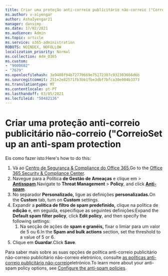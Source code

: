 ```yaml
---
title: Criar uma proteção anti-correio publicitário não-correio ("Correio
ms.author: v-aiyengar
author: AshaIyengar21
manager: dansimp
ms.date: 17/02/2021
ms.audience: Admin
ms.topic: article
ms.service: o365-administration
ROBOTS: NOINDEX, NOFOLLOW
localization_priority: Normal
ms.collection: Adm_O365
ms.custom:
- "9000682"
- "7679"
ms.openlocfilehash: 3a9408f94b72770669e75272307c932303666d6b
ms.sourcegitcommit: 251e2e82571fb3bb1fbe3dbf7bfca30e004b3373
ms.translationtype: MT
ms.contentlocale: pt-PT
ms.lasthandoff: 03/05/2021
ms.locfileid: "50482126"
---
```

# <a name="set-up-an-anti-spam-protection"></a><span data-ttu-id="03c8d-102">Criar uma proteção anti-correio publicitário não-correio ("Correio</span><span class="sxs-lookup"><span data-stu-id="03c8d-102">Set up an anti-spam protection</span></span>

<span data-ttu-id="03c8d-103">Eis como fazer isto:</span><span class="sxs-lookup"><span data-stu-id="03c8d-103">Here's how to do this:</span></span>

1. <span data-ttu-id="03c8d-104">Vá ao [Centro de Segurança & Compliance do Office 365.](https://go.microsoft.com/fwlink/p/?linkid=2077143)</span><span class="sxs-lookup"><span data-stu-id="03c8d-104">Go to the [Office 365 Security & Compliance Center](https://go.microsoft.com/fwlink/p/?linkid=2077143).</span></span>
1. <span data-ttu-id="03c8d-105">Navegue para a Política **de Gestão de Ameaças** e clique em  >   **[Antisspam](https://go.microsoft.com/fwlink/p/?linkid=2077143)**.</span><span class="sxs-lookup"><span data-stu-id="03c8d-105">Navigate to **Threat Management** > **Policy**, and click **[Anti-spam](https://go.microsoft.com/fwlink/p/?linkid=2077143)**.</span></span>
1. <span data-ttu-id="03c8d-106">No separador **Personalizado,** ligue as definições **personalizadas.**</span><span class="sxs-lookup"><span data-stu-id="03c8d-106">On the **Custom** tab, turn on **Custom** settings.</span></span>
1. <span data-ttu-id="03c8d-107">Expandir a **política de filtro de spam predefinido,** clique na política de **edição** e, em seguida, especifique as seguintes definições:</span><span class="sxs-lookup"><span data-stu-id="03c8d-107">Expand the **Default spam filter policy**,  click **Edit policy**, and then specify the following settings:</span></span>
    1. <span data-ttu-id="03c8d-108">Na secção de ações de **spam e granéis,** fixar o limiar para um valor de 5 ou 6.</span><span class="sxs-lookup"><span data-stu-id="03c8d-108">In the **Spam and bulk actions** section, set the threshold to a value of 5 or 6.</span></span>
1. <span data-ttu-id="03c8d-109">Clique em **Guardar**.</span><span class="sxs-lookup"><span data-stu-id="03c8d-109">Click **Save**.</span></span>

<span data-ttu-id="03c8d-110">Para saber mais sobre as suas opções de política anti-correio publicitário não-correio publicitário não-correio eletrónico, consulte [as políticas anti-correio publicitário não-correio](https://go.microsoft.com/fwlink/?linkid=2092051)eletrónico.</span><span class="sxs-lookup"><span data-stu-id="03c8d-110">To learn more about your anti-spam policy options, see [Configure the anti-spam policies](https://go.microsoft.com/fwlink/?linkid=2092051).</span></span>
